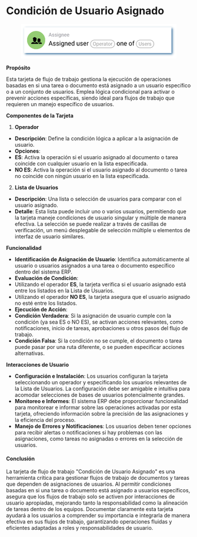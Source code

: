 # Condición de Usuario Asignado

<figure><img src="../../../.gitbook/assets/userlmn_5e16e9b23626ec1211c753fec5333513.png" alt=""><figcaption></figcaption></figure>

**Propósito**

Esta tarjeta de flujo de trabajo gestiona la ejecución de operaciones basadas en si una tarea o documento está asignado a un usuario específico o a un conjunto de usuarios. Emplea lógica condicional para activar o prevenir acciones específicas, siendo ideal para flujos de trabajo que requieren un manejo específico de usuarios.

**Componentes de la Tarjeta**

1. **Operador**
* **Descripción**: Define la condición lógica a aplicar a la asignación de usuario.
* **Opciones**:
* **ES**: Activa la operación si el usuario asignado al documento o tarea coincide con cualquier usuario en la lista especificada.
* **NO ES**: Activa la operación si el usuario asignado al documento o tarea no coincide con ningún usuario en la lista especificada.
2. **Lista de Usuarios**
* **Descripción**: Una lista o selección de usuarios para comparar con el usuario asignado.
* **Detalle**: Esta lista puede incluir uno o varios usuarios, permitiendo que la tarjeta maneje condiciones de usuario singular y múltiple de manera efectiva. La selección se puede realizar a través de casillas de verificación, un menú desplegable de selección múltiple u elementos de interfaz de usuario similares.

**Funcionalidad**

* **Identificación de Asignación de Usuario**: Identifica automáticamente al usuario o usuarios asignados a una tarea o documento específico dentro del sistema ERP.
* **Evaluación de Condición**:
* Utilizando el operador **ES**, la tarjeta verifica si el usuario asignado está entre los listados en la Lista de Usuarios.
* Utilizando el operador **NO ES**, la tarjeta asegura que el usuario asignado no esté entre los listados.
* **Ejecución de Acción**:
* **Condición Verdadera**: Si la asignación de usuario cumple con la condición (ya sea ES o NO ES), se activan acciones relevantes, como notificaciones, inicio de tareas, aprobaciones u otros pasos del flujo de trabajo.
* **Condición Falsa**: Si la condición no se cumple, el documento o tarea puede pasar por una ruta diferente, o se pueden especificar acciones alternativas.

**Interacciones de Usuario**

* **Configuración e Instalación**: Los usuarios configuran la tarjeta seleccionando un operador y especificando los usuarios relevantes de la Lista de Usuarios. La configuración debe ser amigable e intuitiva para acomodar selecciones de bases de usuarios potencialmente grandes.
* **Monitoreo e Informes**: El sistema ERP debe proporcionar funcionalidad para monitorear e informar sobre las operaciones activadas por esta tarjeta, ofreciendo información sobre la precisión de las asignaciones y la eficiencia del proceso.
* **Manejo de Errores y Notificaciones**: Los usuarios deben tener opciones para recibir alertas o notificaciones si hay problemas con las asignaciones, como tareas no asignadas o errores en la selección de usuarios.

#### Conclusión

La tarjeta de flujo de trabajo "Condición de Usuario Asignado" es una herramienta crítica para gestionar flujos de trabajo de documentos y tareas que dependen de asignaciones de usuarios. Al permitir condiciones basadas en si una tarea o documento está asignado a usuarios específicos, asegura que los flujos de trabajo solo se activen por interacciones de usuario apropiadas, mejorando tanto la responsabilidad como la alineación de tareas dentro de los equipos. Documentar claramente esta tarjeta ayudará a los usuarios a comprender su importancia e integrarla de manera efectiva en sus flujos de trabajo, garantizando operaciones fluidas y eficientes adaptadas a roles y responsabilidades de usuario.
